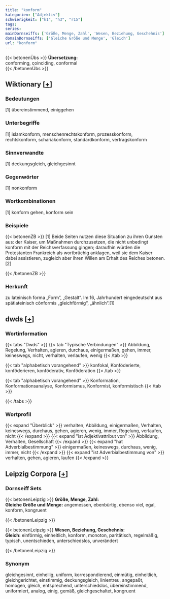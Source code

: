 ```yaml
---
title: "konform"
kategorien: ["Adjektiv"]
schwierigkeit: ["k1", "h3", "r15"]
tags:
series:
mainDornseiffs: ['Größe, Menge, Zahl', 'Wesen, Beziehung, Geschehnis']
domainDornseiffs: ['Gleiche Größe und Menge', 'Gleich']
url: "konform"
---
```


{{< betonenÜbs >}}
**Übersetzung:**  
conforming, coinciding, conformal  
{{< /betonenÜbs >}}

## Wiktionary [[+](https://de.wiktionary.org/wiki/konform)]

### Bedeutungen
[1] übereinstimmend, einiggehen  

### Unterbegriffe
[1] islamkonform, menschenrechtskonform, prozesskonform, rechtskonform, schariakonform, standardkonform, vertragskonform  

### Sinnverwandte
[1] deckungsgleich, gleichgesinnt  

### Gegenwörter
[1] nonkonform  

### Wortkombinationen
[1] konform gehen, konform sein  

### Beispiele
{{< betonenZB >}}
[1] Beide Seiten nutzen diese Situation zu ihren Gunsten aus: der Kaiser, um Maßnahmen durchzusetzen, die nicht unbedingt konform mit der Reichsverfassung gingen; daraufhin würden die Protestanten Frankreich als wortbrüchig anklagen, weil sie dem Kaiser dabei assistieren, zugleich aber ihren Willen am Erhalt des Reiches betonen.[2]  

{{< /betonenZB >}}
### Herkunft
zu lateinisch forma „Form“, „Gestalt“. Im 16, Jahrhundert eingedeutscht aus spätlateinisch cōnformis „gleichförmig“, „ähnlich“.[1]  



## dwds [[+](https://www.dwds.de/wb/konform)]

### Wortinformation
{{< tabs "Dwds" >}}
{{< tab "Typische Verbindungen" >}}
Abbildung, Regelung, Verhalten, agieren, durchaus, einigermaßen, gehen, immer, keineswegs, nicht, verhalten, verlaufen, wenig
{{< /tab >}}

{{< tab "alphabetisch vorangehend" >}}
konfokal, Konföderierte, konföderieren, konföderativ, Konföderation
{{< /tab >}}

{{< tab "alphabetisch vorangehend" >}}
Konformation, Konformationsanalyse, Konformismus, Konformist, konformistisch
{{< /tab >}}

{{< /tabs >}}

### Wortprofil
{{< expand "Überblick" >}} verhalten, Abbildung, einigermaßen, Verhalten, keineswegs, durchaus, gehen, agieren, wenig, immer, Regelung, verlaufen, nicht {{< /expand >}}
{{< expand "ist Adjektivattribut von" >}} Abbildung, Verhalten, Gesellschaft {{< /expand >}}
{{< expand "hat Adverbialbestimmung" >}} einigermaßen, keineswegs, durchaus, wenig, immer, nicht {{< /expand >}}
{{< expand "ist Adverbialbestimmung von" >}} verhalten, gehen, agieren, laufen {{< /expand >}}

## Leipzig Corpora [[+](https://corpora.uni-leipzig.de/en/res?word=konform&corpusId=deu_newscrawl-public_2018)]

### Dornseiff Sets
{{< betonenLeipzig >}}
**Größe, Menge, Zahl:**  
**Gleiche Größe und Menge:** angemessen, ebenbürtig, ebenso viel, egal, konform, kongruent  

{{< /betonenLeipzig >}}


{{< betonenLeipzig >}}
**Wesen, Beziehung, Geschehnis:**  
**Gleich:** einförmig, einheitlich, konform, monoton, paritätisch, regelmäßig, typisch, unentschieden, unterschiedslos, unverändert  

{{< /betonenLeipzig >}}

### Synonym
gleichgesinnt, einhellig, uniform, korrespondierend, einmütig, einheitlich, gleichgerichtet, einstimmig, deckungsgleich, linientreu, angepaßt, homogen, gleich, entsprechend, unterschiedslos, übereinstimmend, uniformiert, analog, einig, gemäß, gleichgeschaltet, kongruent

